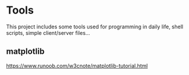 # Tools
This project includes some tools used for programming in daily life, shell scripts, simple client/server files...

## matplotlib
https://www.runoob.com/w3cnote/matplotlib-tutorial.html
